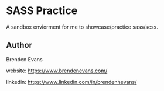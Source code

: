 # SASS Practice

A sandbox enviorment for me to showcase/practice sass/scss.

## Author

Brenden Evans

website: https://www.brendenevans.com/

linkedin: https://www.linkedin.com/in/brendenhevans/
